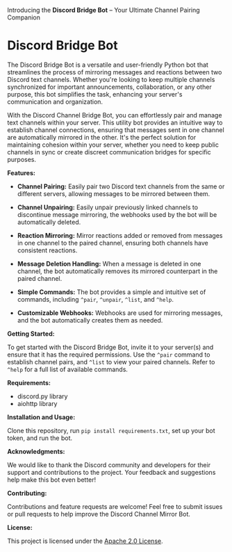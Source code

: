 Introducing the **Discord Bridge Bot** – Your Ultimate Channel Pairing Companion

# **Discord Bridge Bot**

The Discord Bridge Bot is a versatile and user-friendly Python bot that streamlines the process of mirroring messages and reactions between two Discord text channels. Whether you're looking to keep multiple channels synchronized for important announcements, collaboration, or any other purpose, this bot simplifies the task, enhancing your server's communication and organization.

With the Discord Channel Bridge Bot, you can effortlessly pair and manage text channels within your server. This utility bot provides an intuitive way to establish channel connections, ensuring that messages sent in one channel are automatically mirrored in the other. It's the perfect solution for maintaining cohesion within your server, whether you need to keep public channels in sync or create discreet communication bridges for specific purposes.

**Features:**

-   **Channel Pairing:** Easily pair two Discord text channels from the same or different servers, allowing messages to be mirrored between them.

-   **Channel Unpairing:** Easily unpair previously linked channels to discontinue message mirroring, the webhooks used by the bot will be automatically deleted.
    
-   **Reaction Mirroring:** Mirror reactions added or removed from messages in one channel to the paired channel, ensuring both channels have consistent reactions.
    
-   **Message Deletion Handling:** When a message is deleted in one channel, the bot automatically removes its mirrored counterpart in the paired channel.
    
-   **Simple Commands:** The bot provides a simple and intuitive set of commands, including `^pair`, `^unpair`, `^list`, and `^help`.
    
-   **Customizable Webhooks:** Webhooks are used for mirroring messages, and the bot automatically creates them as needed.
    

**Getting Started:**

To get started with the Discord Bridge Bot, invite it to your server(s) and ensure that it has the required permissions. Use the `^pair` command to establish channel pairs, and `^list` to view your paired channels. Refer to `^help` for a full list of available commands.
    

**Requirements:**

-   discord.py library
-   aiohttp library

**Installation and Usage:**

Clone this repository, run `pip install requirements.txt`, set up your bot token, and run the bot.

**Acknowledgments:**

We would like to thank the Discord community and developers for their support and contributions to the project. Your feedback and suggestions help make this bot even better!

**Contributing:**

Contributions and feature requests are welcome! Feel free to submit issues or pull requests to help improve the Discord Channel Mirror Bot.

**License:**

This project is licensed under the [Apache 2.0 License](https://www.apache.org/licenses/LICENSE-2.0).
